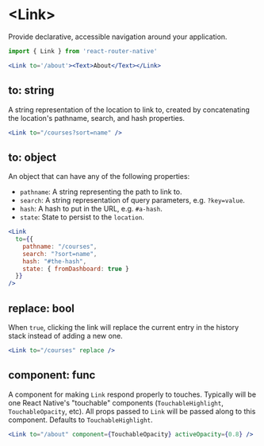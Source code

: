 # &lt;Link>

Provide declarative, accessible navigation around your application.

```jsx
import { Link } from 'react-router-native'

<Link to='/about'><Text>About</Text></Link>
```

## to: string

A string representation of the location to link to, created by concatenating the location's pathname, search, and hash properties.

```jsx
<Link to="/courses?sort=name" />
```

## to: object

An object that can have any of the following properties:

- `pathname`: A string representing the path to link to.
- `search`: A string representation of query parameters, e.g. `?key=value`.
- `hash`: A hash to put in the URL, e.g. `#a-hash`.
- `state`: State to persist to the `location`.

```jsx
<Link
  to={{
    pathname: "/courses",
    search: "?sort=name",
    hash: "#the-hash",
    state: { fromDashboard: true }
  }}
/>
```

## replace: bool

When `true`, clicking the link will replace the current entry in the history stack instead of adding a new one.

```jsx
<Link to="/courses" replace />
```

## component: func

A component for making `Link` respond properly to touches. Typically will be one React Native's "touchable" components (`TouchableHighlight`, `TouchableOpacity`, etc). All props passed to `Link` will be passed along to this component. Defaults to `TouchableHighlight`.

```jsx
<Link to="/about" component={TouchableOpacity} activeOpacity={0.8} />
```
